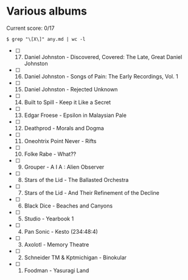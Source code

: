 Various albums
==============

Current score: 0/17

`$ grep "\[X\]" any.md | wc -l`

- [ ] 17. Daniel Johnston - Discovered, Covered: The Late, Great Daniel Johnston
- [ ] 16. Daniel Johnston - Songs of Pain: The Early Recordings, Vol. 1
- [ ] 15. Daniel Johnston - Rejected Unknown
- [ ] 14. Built to Spill - Keep it Like a Secret
- [ ] 13. Edgar Froese - Epsilon in Malaysian Pale
- [ ] 12. Deathprod - Morals and Dogma
- [ ] 11. Oneohtrix Point Never - Rifts
- [ ] 10. Folke Rabe - What??
- [ ] 9. Grouper - A I A : Alien Observer
- [ ] 8. Stars of the Lid - The Ballasted Orchestra
- [ ] 7. Stars of the Lid - And Their Refinement of the Decline
- [ ] 6. Black Dice - Beaches and Canyons
- [ ] 5. Studio - Yearbook 1
- [ ] 4. Pan Sonic - Kesto (234:48:4)
- [ ] 3. Axolotl - Memory Theatre
- [ ] 2. Schneider TM & Kptmichigan - Binokular
- [ ] 1. Foodman - Yasuragi Land
